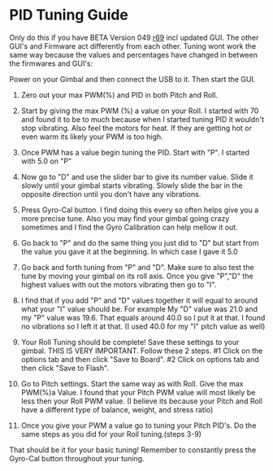 <h1>PID Tuning Guide</h1>



Only do this if you have BETA Version 049 [r69](https://code.google.com/p/brushless-gimbal/source/detail?r=69) incl updated GUI. The other GUI's and Firmware act differently from each other. Tuning wont work the same way because the values and percentages have changed in between the firmwares and GUI's:

Power on your Gimbal and then connect the USB to it. Then start the GUI.

1. Zero out your max PWM(%) and PID in both Pitch and Roll.

2. Start by giving the max PWM (%) a value on your Roll. I started with 70 and found it to be to much because when I started tuning PID it wouldn't stop vibrating. Also feel the motors for heat. If they are getting hot or even warm its likely your PWM is too high.

3. Once PWM has a value begin tuning the PID. Start with "P". I started with 5.0 on "P"

4. Now go to "D" and use the slider bar to give its number value. Slide it slowly until your gimbal starts vibrating. Slowly slide the bar in the opposite direction until you don't have any vibrations.

5. Press Gyro-Cal button. I find doing this every so often helps give you a more precise tune. Also you may find your gimbal going crazy sometimes and I find the Gyro Calibration can help mellow it out.

6. Go back to "P" and do the same thing you just did to "D" but start from the value you gave it at the beginning. In which case I gave it 5.0

7. Go back and forth tuning from "P" and "D". Make sure to also test the tune by moving your gimbal on its roll axis. Once you give "P","D" the highest values with out the motors vibrating then go to "I".

8. I find that if you add "P" and "D" values together it will equal to around what your "I" value should be. For example My "D" value was 21.0 and my "P" value was 19.6. That equals around 40.0 so I put it at that. I found no vibrations so I left it at that. (I used 40.0 for my "I" pitch value as well)

9. Your Roll Tuning should be complete! Save these settings to your gimbal. THIS IS VERY IMPORTANT. Follow these 2 steps. #1 Click on the options tab and then click "Save to Board". #2 Click on options tab and then click "Save to Flash".

10. Go to Pitch settings. Start the same way as with Roll. Give the max PWM(%)a Value. I found that your Pitch PWM value will most likely be less then your Roll PWM value. (I believe its because your Pitch and Roll have a different type of balance, weight, and stress ratio)
11. Once you give your PWM a value go to tuning your Pitch PID's. Do the same steps as you did for your Roll tuning.(steps 3-9)

That should be it for your basic tuning! Remember to constantly press the Gyro-Cal button throughout your tuning.